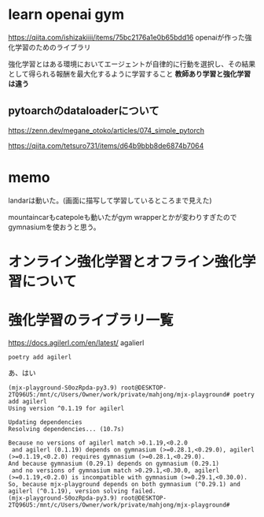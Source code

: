 # learn openai gym
https://qiita.com/ishizakiiii/items/75bc2176a1e0b65bdd16
openaiが作った強化学習のためのライブラリ

強化学習とはある環境においてエージェントが自律的に行動を選択し、その結果として得られる報酬を最大化するように学習すること
**教師あり学習と強化学習は違う**

## pytoarchのdataloaderについて
https://zenn.dev/megane_otoko/articles/074_simple_pytorch

https://qiita.com/tetsuro731/items/d64b9bbb8de6874b7064

# memo
landarは動いた。(画面に描写して学習しているところまで見えた)

mountaincarもcatepoleも動いたがgym wrapperとかが変わりすぎたのでgymnasiumを使おうと思う。

# オンライン強化学習とオフライン強化学習について


# 強化学習のライブラリ一覧
https://docs.agilerl.com/en/latest/
agalierl
```
poetry add agilerl
```

あ、はい
```
(mjx-playground-S0ozRpda-py3.9) root@DESKTOP-2TQ96U5:/mnt/c/Users/Owner/work/private/mahjong/mjx-playground# poetry add agilerl
Using version ^0.1.19 for agilerl

Updating dependencies
Resolving dependencies... (10.7s)

Because no versions of agilerl match >0.1.19,<0.2.0
 and agilerl (0.1.19) depends on gymnasium (>=0.28.1,<0.29.0), agilerl (>=0.1.19,<0.2.0) requires gymnasium (>=0.28.1,<0.29.0).
And because gymnasium (0.29.1) depends on gymnasium (0.29.1)
 and no versions of gymnasium match >0.29.1,<0.30.0, agilerl (>=0.1.19,<0.2.0) is incompatible with gymnasium (>=0.29.1,<0.30.0).
So, because mjx-playground depends on both gymnasium (^0.29.1) and agilerl (^0.1.19), version solving failed.
(mjx-playground-S0ozRpda-py3.9) root@DESKTOP-2TQ96U5:/mnt/c/Users/Owner/work/private/mahjong/mjx-playground# 
```
